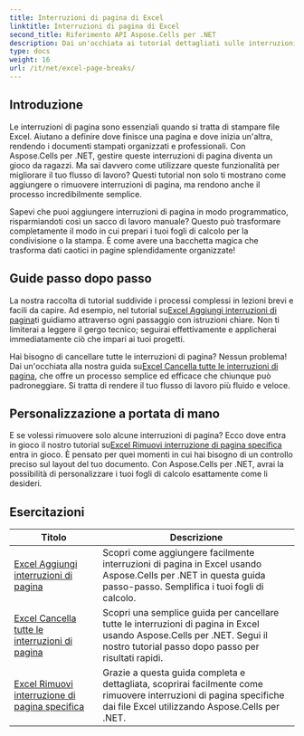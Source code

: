 ```yaml
---
title: Interruzioni di pagina di Excel
linktitle: Interruzioni di pagina di Excel
second_title: Riferimento API Aspose.Cells per .NET
description: Dai un'occhiata ai tutorial dettagliati sulle interruzioni di pagina di Excel con Aspose.Cells per .NET. Migliora il layout delle tue cartelle di lavoro Excel con facilità.
type: docs
weight: 16
url: /it/net/excel-page-breaks/
---
```

## Introduzione

Le interruzioni di pagina sono essenziali quando si tratta di stampare file Excel. Aiutano a definire dove finisce una pagina e dove inizia un'altra, rendendo i documenti stampati organizzati e professionali. Con Aspose.Cells per .NET, gestire queste interruzioni di pagina diventa un gioco da ragazzi. Ma sai davvero come utilizzare queste funzionalità per migliorare il tuo flusso di lavoro? Questi tutorial non solo ti mostrano come aggiungere o rimuovere interruzioni di pagina, ma rendono anche il processo incredibilmente semplice.

Sapevi che puoi aggiungere interruzioni di pagina in modo programmatico, risparmiandoti così un sacco di lavoro manuale? Questo può trasformare completamente il modo in cui prepari i tuoi fogli di calcolo per la condivisione o la stampa. È come avere una bacchetta magica che trasforma dati caotici in pagine splendidamente organizzate!

## Guide passo dopo passo
 La nostra raccolta di tutorial suddivide i processi complessi in lezioni brevi e facili da capire. Ad esempio, nel tutorial su[Excel Aggiungi interruzioni di pagina](./excel-add-page-breaks/)ti guidiamo attraverso ogni passaggio con istruzioni chiare. Non ti limiterai a leggere il gergo tecnico; seguirai effettivamente e applicherai immediatamente ciò che impari ai tuoi progetti. 

 Hai bisogno di cancellare tutte le interruzioni di pagina? Nessun problema! Dai un'occhiata alla nostra guida su[Excel Cancella tutte le interruzioni di pagina](./excel-clear-all-page-breaks/), che offre un processo semplice ed efficace che chiunque può padroneggiare. Si tratta di rendere il tuo flusso di lavoro più fluido e veloce.

## Personalizzazione a portata di mano
 E se volessi rimuovere solo alcune interruzioni di pagina? Ecco dove entra in gioco il nostro tutorial su[Excel Rimuovi interruzione di pagina specifica](./excel-remove-specific-page-break/) entra in gioco. È pensato per quei momenti in cui hai bisogno di un controllo preciso sul layout del tuo documento. Con Aspose.Cells per .NET, avrai la possibilità di personalizzare i tuoi fogli di calcolo esattamente come li desideri. 

## Esercitazioni 
| Titolo | Descrizione |
| --- | --- |
| [Excel Aggiungi interruzioni di pagina](./excel-add-page-breaks/) | Scopri come aggiungere facilmente interruzioni di pagina in Excel usando Aspose.Cells per .NET in questa guida passo-passo. Semplifica i tuoi fogli di calcolo. |  
| [Excel Cancella tutte le interruzioni di pagina](./excel-clear-all-page-breaks/) | Scopri una semplice guida per cancellare tutte le interruzioni di pagina in Excel usando Aspose.Cells per .NET. Segui il nostro tutorial passo dopo passo per risultati rapidi. |  
| [Excel Rimuovi interruzione di pagina specifica](./excel-remove-specific-page-break/) | Grazie a questa guida completa e dettagliata, scoprirai facilmente come rimuovere interruzioni di pagina specifiche dai file Excel utilizzando Aspose.Cells per .NET. |  